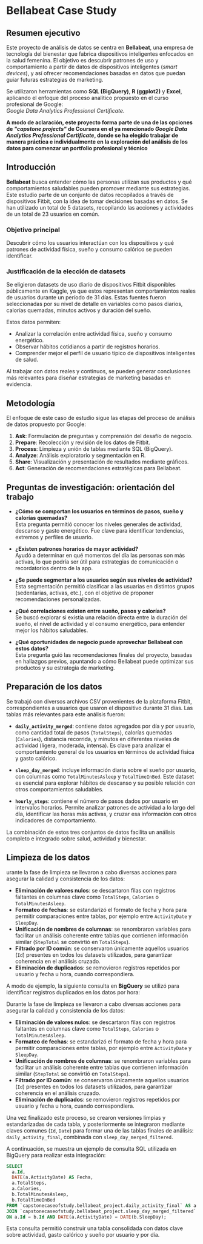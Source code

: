 # Bellabeat Case Study

## Resumen ejecutivo

Este proyecto de análisis de datos se centra en **Bellabeat**, una empresa de tecnología del bienestar que fabrica dispositivos inteligentes enfocados en la salud femenina. El objetivo es descubrir patrones de uso y comportamiento a partir de datos de dispositivos inteligentes (*smart devices*), y así ofrecer recomendaciones basadas en datos que puedan guiar futuras estrategias de marketing.

Se utilizaron herramientas como **SQL (BigQuery)**, **R (ggplot2)** y **Excel**, aplicando el enfoque del proceso analítico propuesto en el curso profesional de Google:  
*Google Data Analytics Professional Certificate*.

**A modo de aclaración, este proyecto forma parte de una de las opciones de *"capstone projects"* de Coursera en el ya mencionado *Google Data Analytics Professional Certificate*, donde se ha elegido trabajar de manera práctica e individualmente en la exploración del análisis de los datos para comenzar un portfolio profesional y técnico**

## Introducción

**Bellabeat** busca entender cómo las personas utilizan sus productos y qué comportamientos saludables pueden promover mediante sus estrategias. Este estudio parte de un conjunto de datos recopilados a través de dispositivos Fitbit, con la idea de tomar decisiones basadas en datos. Se han utilizado un total de 5 datasets, recopilando las acciones y actividades de un total de 23 usuarios en común.

### Objetivo principal

Descubrir cómo los usuarios interactúan con los dispositivos y qué patrones de actividad física, sueño y consumo calórico se pueden identificar.

### Justificación de la elección de datasets

Se eligieron datasets de uso diario de dispositivos Fitbit disponibles públicamente en Kaggle, ya que estos representan comportamientos reales de usuarios durante un período de 31 días. Estas fuentes fueron seleccionadas por su nivel de detalle en variables como pasos diarios, calorías quemadas, minutos activos y duración del sueño.

Estos datos permiten:
- Analizar la correlación entre actividad física, sueño y consumo energético.
- Observar hábitos cotidianos a partir de registros horarios.
- Comprender mejor el perfil de usuario típico de dispositivos inteligentes de salud.

Al trabajar con datos reales y continuos, se pueden generar conclusiones más relevantes para diseñar estrategias de marketing basadas en evidencia.

## Metodología

El enfoque de este caso de estudio sigue las etapas del proceso de análisis de datos propuesto por Google:

1. **Ask**: Formulación de preguntas y comprensión del desafío de negocio.  
2. **Prepare**: Recolección y revisión de los datos de Fitbit.  
3. **Process**: Limpieza y unión de tablas mediante SQL (BigQuery).  
4. **Analyze**: Análisis exploratorio y segmentación en R.  
5. **Share**: Visualización y presentación de resultados mediante gráficos.  
6. **Act**: Generación de recomendaciones estratégicas para Bellabeat.

## Preguntas de investigación: orientación del trabajo

- **¿Cómo se comportan los usuarios en términos de pasos, sueño y calorías quemadas?**  
  Esta pregunta permitió conocer los niveles generales de actividad, descanso y gasto energético. Fue clave para identificar tendencias, extremos y perfiles de usuario.

- **¿Existen patrones horarios de mayor actividad?**  
  Ayudó a determinar en qué momentos del día las personas son más activas, lo que podría ser útil para estrategias de comunicación o recordatorios dentro de la app.

- **¿Se puede segmentar a los usuarios según sus niveles de actividad?**  
  Esta segmentación permitió clasificar a las usuarias en distintos grupos (sedentarias, activas, etc.), con el objetivo de proponer recomendaciones personalizadas.

- **¿Qué correlaciones existen entre sueño, pasos y calorías?**  
  Se buscó explorar si existía una relación directa entre la duración del sueño, el nivel de actividad y el consumo energético, para entender mejor los hábitos saludables.

- **¿Qué oportunidades de negocio puede aprovechar Bellabeat con estos datos?**  
  Esta pregunta guió las recomendaciones finales del proyecto, basadas en hallazgos previos, apuntando a cómo Bellabeat puede optimizar sus productos y su estrategia de marketing.

## Preparación de los datos

Se trabajó con diversos archivos CSV provenientes de la plataforma Fitbit, correspondientes a usuarios que usaron el dispositivo durante 31 días. Las tablas más relevantes para este análisis fueron:

- **`daily_activity_merged`**: contiene datos agregados por día y por usuario, como cantidad total de pasos (`TotalSteps`), calorías quemadas (`Calories`), distancia recorrida, y minutos en diferentes niveles de actividad (ligera, moderada, intensa). Es clave para analizar el comportamiento general de los usuarios en términos de actividad física y gasto calórico.

- **`sleep_day_merged`**: incluye información diaria sobre el sueño por usuario, con columnas como `TotalMinutesAsleep` y `TotalTimeInBed`. Este dataset es esencial para explorar hábitos de descanso y su posible relación con otros comportamientos saludables.

- **`hourly_steps`**: contiene el número de pasos dados por usuario en intervalos horarios. Permite analizar patrones de actividad a lo largo del día, identificar las horas más activas, y cruzar esa información con otros indicadores de comportamiento.

La combinación de estos tres conjuntos de datos facilita un análisis completo e integrado sobre salud, actividad y bienestar.

## Limpieza de los datos

urante la fase de limpieza se llevaron a cabo diversas acciones para asegurar la calidad y consistencia de los datos:

- **Eliminación de valores nulos**: se descartaron filas con registros faltantes en columnas clave como `TotalSteps`, `Calories` o `TotalMinutesAsleep`.
- **Formateo de fechas**: se estandarizó el formato de fecha y hora para permitir comparaciones entre tablas, por ejemplo entre `ActivityDate` y `SleepDay`.
- **Unificación de nombres de columnas**: se renombraron variables para facilitar un análisis coherente entre tablas que contienen información similar (`StepTotal` se convirtió en `TotalSteps`).
- **Filtrado por ID común**: se conservaron únicamente aquellos usuarios (`Id`) presentes en todos los datasets utilizados, para garantizar coherencia en el análisis cruzado.
- **Eliminación de duplicados**: se removieron registros repetidos por usuario y fecha u hora, cuando correspondiera.

A modo de ejemplo, la siguiente consulta en **BigQuery** se utilizó para identificar registros duplicados en los datos por hora:

Durante la fase de limpieza se llevaron a cabo diversas acciones para asegurar la calidad y consistencia de los datos:

- **Eliminación de valores nulos**: se descartaron filas con registros faltantes en columnas clave como `TotalSteps`, `Calories` o `TotalMinutesAsleep`.
- **Formateo de fechas**: se estandarizó el formato de fecha y hora para permitir comparaciones entre tablas, por ejemplo entre `ActivityDate` y `SleepDay`.
- **Unificación de nombres de columnas**: se renombraron variables para facilitar un análisis coherente entre tablas que contienen información similar (`StepTotal` se convirtió en `TotalSteps`).
- **Filtrado por ID común**: se conservaron únicamente aquellos usuarios (`Id`) presentes en todos los datasets utilizados, para garantizar coherencia en el análisis cruzado.
- **Eliminación de duplicados**: se removieron registros repetidos por usuario y fecha u hora, cuando correspondiera.

Una vez finalizado este proceso, se crearon versiones limpias y estandarizadas de cada tabla, y posteriormente se integraron mediante claves comunes (`Id`, `Date`) para formar una de las tablas finales de análisis: `daily_activity_final`, combinada con `sleep_day_merged_filtered`.

A continuación, se muestra un ejemplo de consulta SQL utilizada en BigQuery para realizar esta integración:

```sql
SELECT 
  a.Id,
  DATE(a.ActivityDate) AS Fecha,
  a.TotalSteps,
  a.Calories,
  b.TotalMinutesAsleep,
  b.TotalTimeInBed
FROM `capstonecaseofstudy.bellabeat_project.daily_activity_final` AS a
JOIN `capstonecaseofstudy.bellabeat_project.sleep_day_merged_filtered` AS b
ON a.Id = b.Id AND DATE(a.ActivityDate) = DATE(b.SleepDay);
```

Esta consulta permitió construir una tabla consolidada con datos clave sobre actividad, gasto calórico y sueño por usuario y por día.
